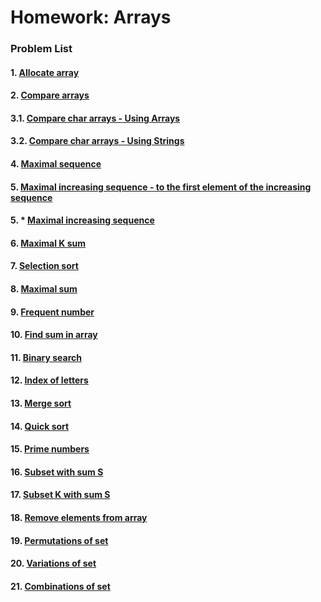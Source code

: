 Homework: Arrays
================

### Problem List

#### 1. [Allocate array](https://github.com/petyakostova/Telerik-Academy/tree/master/C%23/C%23%202/1.%20Arrays-HW/Allocate-Array)
#### 2. [Compare arrays](https://github.com/petyakostova/Telerik-Academy/tree/master/C%23/C%23%202/1.%20Arrays-HW/Compare-Arrays)
#### 3.1. [Compare char arrays - Using Arrays](https://github.com/petyakostova/Telerik-Academy/tree/master/C%23/C%23%202/1.%20Arrays-HW/Compare-Char-Arrays)
#### 3.2. [Compare char arrays - Using Strings](https://github.com/petyakostova/Telerik-Academy/tree/master/C%23/C%23%202/1.%20Arrays-HW/Compare-Char-Arrays-WithStrings)
#### 4. [Maximal sequence](https://github.com/petyakostova/Telerik-Academy/blob/master/C%23/C%23%202/1.%20Arrays-HW/Maximal-Sequence)
#### 5. [Maximal increasing sequence - to the first element of the increasing sequence](https://github.com/petyakostova/Telerik-Academy/tree/master/C%23/C%23%202/1.%20Arrays-HW/Maximal-Increasing-From1stElement-Sequence)
#### 5. * [Maximal increasing sequence](https://github.com/petyakostova/Telerik-Academy/tree/master/C%23/C%23%202/1.%20Arrays-HW/Maximal-Increasing-Sequence)
#### 6. [Maximal K sum](https://github.com/petyakostova/Telerik-Academy/tree/master/C%23/C%23%202/1.%20Arrays-HW/Maximal-K-Sum)
#### 7. [Selection sort]()
#### 8. [Maximal sum]()
#### 9. [Frequent number]()
#### 10. [Find sum in array]()
#### 11. [Binary search]()
#### 12. [Index of letters]()
#### 13. [Merge sort]()
#### 14. [Quick sort]()
#### 15. [Prime numbers]()
#### 16. [Subset with sum S]()
#### 17. [Subset K with sum S]()
#### 18. [Remove elements from array]()
#### 19. [Permutations of set]()
#### 20. [Variations of set]()
#### 21. [Combinations of set]()
